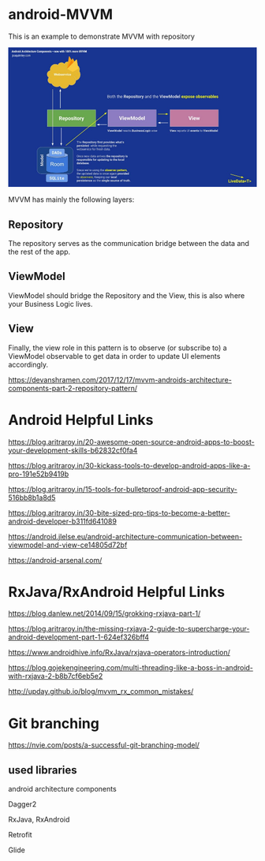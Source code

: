 # android-MVVM
This is an example to demonstrate MVVM with repository

![Screenshot](mvvm_repository.jpeg)

MVVM has mainly the following layers:

## Repository
The repository serves as the communication bridge between the data and the rest of the app.

## ViewModel
ViewModel should bridge the Repository and the View, this is also where your Business Logic lives.

## View
Finally, the view role in this pattern is to observe (or subscribe to) a ViewModel observable to get data in order to update UI elements accordingly.

https://devanshramen.com/2017/12/17/mvvm-androids-architecture-components-part-2-repository-pattern/


# Android Helpful Links


https://blog.aritraroy.in/20-awesome-open-source-android-apps-to-boost-your-development-skills-b62832cf0fa4

https://blog.aritraroy.in/30-kickass-tools-to-develop-android-apps-like-a-pro-191e52b9419b

https://blog.aritraroy.in/15-tools-for-bulletproof-android-app-security-516bb8b1a8d5

https://blog.aritraroy.in/30-bite-sized-pro-tips-to-become-a-better-android-developer-b311fd641089

https://android.jlelse.eu/android-architecture-communication-between-viewmodel-and-view-ce14805d72bf

https://android-arsenal.com/



# RxJava/RxAndroid Helpful Links

https://blog.danlew.net/2014/09/15/grokking-rxjava-part-1/

https://blog.aritraroy.in/the-missing-rxjava-2-guide-to-supercharge-your-android-development-part-1-624ef326bff4

https://www.androidhive.info/RxJava/rxjava-operators-introduction/

https://blog.gojekengineering.com/multi-threading-like-a-boss-in-android-with-rxjava-2-b8b7cf6eb5e2

http://upday.github.io/blog/mvvm_rx_common_mistakes/



# Git branching

https://nvie.com/posts/a-successful-git-branching-model/


## used libraries

android architecture components

Dagger2

RxJava, RxAndroid

Retrofit

Glide
